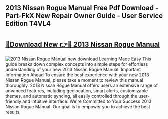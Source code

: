 ## 2013 Nissan Rogue Manual Free Pdf Download - Part-FkX New Repair Owner Guide - User Service Edition T4VL4

# <h2><a href="http://bc2838.oget.top/?id=2013+Nissan+Rogue+Manual">🔗Download New 👉🔴 2013 Nissan Rogue Manual</a></h2>

[![2013 Nissan Rogue Manual new download](https://i.imgur.com/5g1atiW.png)](http://bc2838.oget.top/?id=2013+Nissan+Rogue+Manual)
Learning Made Easy This guide breaks down complex concepts into simple steps for effortless understanding of your new 2013 Nissan Rogue Manual. Important Information Ahead To ensure the best experience with your new 2013 Nissan Rogue Manual, please take a moment to review this manual thoroughly. 2013 Nissan Rogue Manual offers users an extensive range of advanced features, including geolocation, smart alerts, customizable themes, and automatic syncing, all easily controlled through the user-friendly and intuitive interface. We're Committed to Your Success 2013 Nissan Rogue Manual. Our goal is to empower you to achieve the best results.
